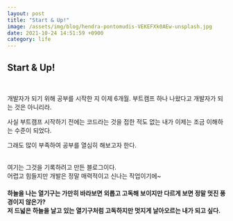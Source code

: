```yaml
---
layout: post
title: "Start & Up!"
image: /assets/img/blog/hendra-pontomudis-VEKEFXk0AEw-unsplash.jpg
date: 2021-10-24 14:51:59 +0900
category: life
---
```


<h2>Start & Up!</h2>

<br>

개발자가 되기 위해 공부를 시작한 지 이제 6개월.
부트캠프 하나 나왔다고 개발자가 되는 것은 아니리라.<br>

사실 부트캠프 시작하기 전에는 코드라는 것을 접한 적도 없는 내가 이제는 조금 이해하는 수준이 되었다.

그래도 많이 부족하여 공부를 열심히 해보고자 한다.

<br>
여기는 그것을 기록하려고 만든 블로그이다.
<br>
어렵고 힘들지만 개발은 정말 매력적이고 신나는 작업이기에~<br>

<h4>
하늘을 나는 열기구는 가만히 바라보면 외롭고 고독해 보이지만 다르게 보면 정말 멋진 풍경이지 않은가?
<br>
저 드넓은 하늘을 날고 있는 열기구처럼 고독하지만 멋지게 날아오르는 내가 되고 싶다.
</h4>
